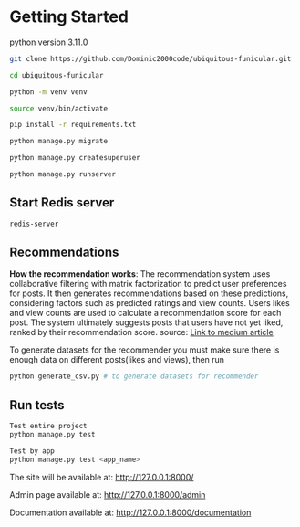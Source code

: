 # Getting Started

python version 3.11.0

```bash
git clone https://github.com/Dominic2000code/ubiquitous-funicular.git

cd ubiquitous-funicular

python -m venv venv

source venv/bin/activate

pip install -r requirements.txt

python manage.py migrate

python manage.py createsuperuser

python manage.py runserver
```

## Start Redis server

```bash
redis-server
```

## Recommendations

**How the recommendation works**:
    The recommendation system uses collaborative filtering with matrix factorization to predict user preferences for posts. It then generates recommendations based on these predictions, considering factors such as predicted ratings and view counts. Users likes and view counts are used to calculate a recommendation score for each post. The system ultimately suggests posts that users have not yet liked, ranked by their recommendation score.
source: [Link to medium article](https://medium.com/@apokolipsu/building-recommendation-algorithms-for-social-media-platforms-1033de5515d0)

To generate datasets for the recommender you must make sure there is enough data on  different posts(likes and views), then run

```bash
python generate_csv.py # to generate datasets for recommender
```

## Run tests

```bash
Test entire project
python manage.py test

Test by app
python manage.py test <app_name>
```

The site will be available at: <http://127.0.0.1:8000/>

Admin page available at: <http://127.0.0.1:8000/admin>

Documentation available at: <http://127.0.0.1:8000/documentation>
